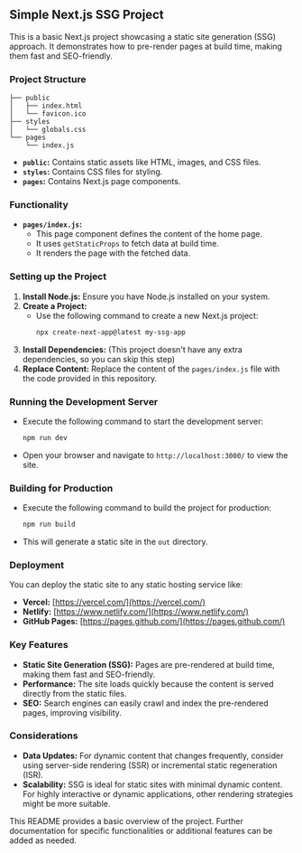 ## Simple Next.js SSG Project

This is a basic Next.js project showcasing a static site generation (SSG) approach. It demonstrates how to pre-render pages at build time, making them fast and SEO-friendly.

### Project Structure

```
├── public
│   ├── index.html
│   └── favicon.ico
├── styles
│   └── globals.css
└── pages
    └── index.js

```

* **`public`:** Contains static assets like HTML, images, and CSS files.
* **`styles`:** Contains CSS files for styling.
* **`pages`:**  Contains Next.js page components.

### Functionality

* **`pages/index.js`:**
   * This page component defines the content of the home page.
   * It uses `getStaticProps` to fetch data at build time.
   * It renders the page with the fetched data.

### Setting up the Project

1. **Install Node.js:**  Ensure you have Node.js installed on your system.
2. **Create a Project:** 
   * Use the following command to create a new Next.js project:
     ```bash
     npx create-next-app@latest my-ssg-app
     ```
3. **Install Dependencies:**  (This project doesn't have any extra dependencies, so you can skip this step)
4. **Replace Content:**  Replace the content of the `pages/index.js` file with the code provided in this repository.

### Running the Development Server

* Execute the following command to start the development server:
  ```bash
  npm run dev
  ```
* Open your browser and navigate to `http://localhost:3000/` to view the site.

### Building for Production

* Execute the following command to build the project for production:
  ```bash
  npm run build
  ```
* This will generate a static site in the `out` directory.

### Deployment

You can deploy the static site to any static hosting service like:

* **Vercel:**  [https://vercel.com/](https://vercel.com/)
* **Netlify:**  [https://www.netlify.com/](https://www.netlify.com/)
* **GitHub Pages:** [https://pages.github.com/](https://pages.github.com/)

### Key Features

* **Static Site Generation (SSG):** Pages are pre-rendered at build time, making them fast and SEO-friendly.
* **Performance:**  The site loads quickly because the content is served directly from the static files.
* **SEO:**  Search engines can easily crawl and index the pre-rendered pages, improving visibility.

### Considerations

* **Data Updates:**  For dynamic content that changes frequently, consider using server-side rendering (SSR) or incremental static regeneration (ISR).
* **Scalability:**  SSG is ideal for static sites with minimal dynamic content. For highly interactive or dynamic applications, other rendering strategies might be more suitable.

This README provides a basic overview of the project. Further documentation for specific functionalities or additional features can be added as needed. 
